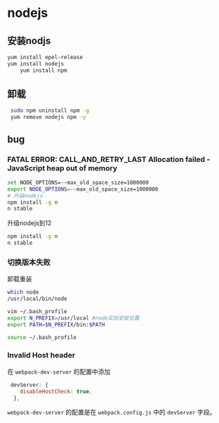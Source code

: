 # nodejs

## 安装nodjs

```sh
yum install epel-release
yum install nodejs
    yum install npm
```

## 卸载

```sh
 sudo npm uninstall npm -g
 yum remove nodejs npm -y
```

## bug

### FATAL ERROR: CALL_AND_RETRY_LAST Allocation failed - JavaScript heap out of memory

```sh
set NODE_OPTIONS=--max_old_space_size=1000000
export NODE_OPTIONS=--max_old_space_size=1000000
# 升级nodejs
npm install -g n
n stable
```

升级nodejs到12

```sh
npm install -g n
n stable
```

### 切换版本失败

卸载重装

```sh
which node
/usr/local/bin/node
```

```sh
vim ~/.bash_profile
export N_PREFIX=/usr/local #node实际安装位置
export PATH=$N_PREFIX/bin:$PATH
```

```sh
source ~/.bash_profile
```



### Invalid Host header

在 `webpack-dev-server` 的配置中添加

```webpack.config.js
 devServer: {
    disableHostCheck: true,
  },
```

`webpack-dev-server` 的配置是在 `webpack.config.js` 中的 `devServer` 字段。





